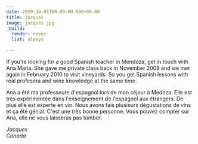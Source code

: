 ```yaml
---
date: 2020-10-01T00:00:00.000+00:00
title: Jacques
image: jacques.jpg
_build:
  render: never
  list: always

---
```

If you're looking for a good Spanish teacher in Mendoza, get in touch with Ana Maria. She gave me private class back in November 2009 and we met again in February 2010 to visit vineyards. So you get Spanish lessons with real profesora and wine knowledge at the same time.

Ana a été ma professeure d'espagnol lors de mon séjour à Medoza. Elle est très expérimentée dans l'enseignement de l'espagnol aux étrangers. De plus elle est experte en vin. Nous avons fais plusieurs dégustations de vins et ça été génial. C'est une très bonne personne. Vous pouvez compter sur Ana, elle ne vous laisseras pas tomber.

_Jacques_\
_Canada_
